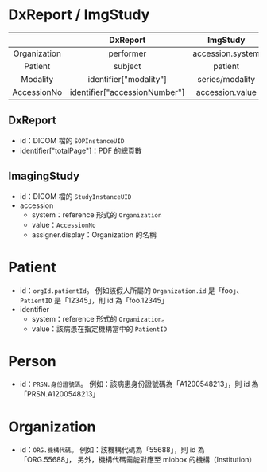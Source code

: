 DxReport / ImgStudy
===================

|              |            DxReport            |        ImgStudy       |
|:------------:|:------------------------------:|:---------------------:|
| Organization |            performer           |    accession.system   |
|      Patient |             subject            |        patient        |
|     Modality |     identifier["modality"]     |    series/modality    |
|  AccessionNo | identifier["accessionNumber"]  |    accession.value    |


DxReport
--------

* id：DICOM 檔的 `SOPInstanceUID`
* identifier["totalPage"]：PDF 的總頁數


ImagingStudy
------------

* id：DICOM 檔的 `StudyInstanceUID`
* accession
	* system：reference 形式的 `Organization`
	* value：`AccessionNo`
	* assigner.display：Organization 的名稱


Patient
=======

* id：`orgId.patientId`。
	例如該假人所屬的 `Organization.id` 是「foo」、`PatientID` 是「12345」，則 id 為「foo.12345」
* identifier
	* system：reference 形式的 `Organization`。
	* value：該病患在指定機構當中的 `PatientID`


Person
======

* id：`PRSN.身份證號碼`。
	例如：該病患身份證號碼為「A1200548213」，則 id 為「PRSN.A1200548213」


Organization
=============

* id：`ORG.機構代碼`。
	例如：該機構代碼為「55688」，則 id 為「ORG.55688」，
	另外，機構代碼需能對應至 miobox 的機構（Institution）
